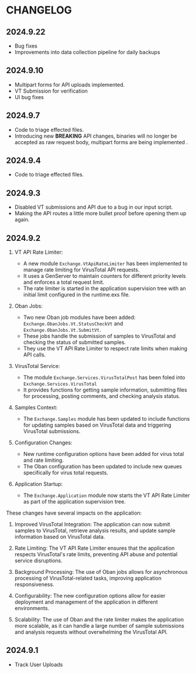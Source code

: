 # CHANGELOG

## 2024.9.22
- Bug fixes
- Improvements into data collection pipeline for daily backups

## 2024.9.10

- Multipart forms for API uploads implemented.
- VT Submission for verification
- UI bug fixes

## 2024.9.7

- Code to triage effected files.
- Introducing new **BREAKING** API changes, binaries will no longer be accepted as raw request body, multipart forms are being implemented .

## 2024.9.4

- Code to triage effected files.

## 2024.9.3

- Disabled VT submissions and API due to a bug in our input script.
- Making the API routes a little more bullet proof before opening them up again.

## 2024.9.2

1. VT API Rate Limiter:
   - A new module `Exchange.VtApiRateLimiter` has been implemented to manage rate limiting for VirusTotal API requests.
   - It uses a GenServer to maintain counters for different priority levels and enforces a total request limit.
   - The rate limiter is started in the application supervision tree with an initial limit configured in the runtime.exs file.

2. Oban Jobs:
   - Two new Oban job modules have been added: `Exchange.ObanJobs.Vt.StatusCheckVt` and `Exchange.ObanJobs.Vt.SubmitVt`.
   - These jobs handle the submission of samples to VirusTotal and checking the status of submitted samples.
   - They use the VT API Rate Limiter to respect rate limits when making API calls.

3. VirusTotal Service:
   - The module `Exchange.Services.VirusTotalPost` has been foled into `Exchange.Services.VirusTotal`
   - It provides functions for getting sample information, submitting files for processing, posting comments, and checking analysis status.

4. Samples Context:
   - The `Exchange.Samples` module has been updated to include functions for updating samples based on VirusTotal data and triggering VirusTotal submissions.

5. Configuration Changes:
   - New runtime configuration options have been added for virus total and rate limiting.
   - The Oban configuration has been updated to include new queues specifically for virus total requests.

6. Application Startup:
   - The `Exchange.Application` module now starts the VT API Rate Limiter as part of the application supervision tree.

These changes have several impacts on the application:

1. Improved VirusTotal Integration: The application can now submit samples to VirusTotal, retrieve analysis results, and update sample information based on VirusTotal data.

2. Rate Limiting: The VT API Rate Limiter ensures that the application respects VirusTotal's rate limits, preventing API abuse and potential service disruptions.

3. Background Processing: The use of Oban jobs allows for asynchronous processing of VirusTotal-related tasks, improving application responsiveness.

4. Configurability: The new configuration options allow for easier deployment and management of the application in different environments.

5. Scalability: The use of Oban and the rate limiter makes the application more scalable, as it can handle a large number of sample submissions and analysis requests without overwhelming the VirusTotal API.

## 2024.9.1

- Track User Uploads
